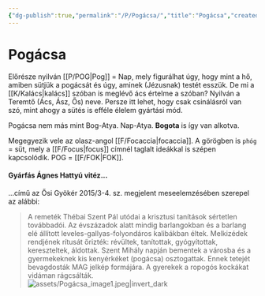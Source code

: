 ```yaml
---
{"dg-publish":true,"permalink":"/P/Pogácsa/","title":"Pogácsa","created":"2025-03-08T20:43","updated":"2025-03-08T20:44"}
---
```



# Pogácsa

Előrésze nyilván [[P/POG\|Pog]] = Nap, mely figurálhat úgy, hogy mint a hő, amiben sütjük a pogácsát és úgy, aminek (Jézusnak) testét esszük. De mi a [[K/Kalács\|kalács]] szóban is meglévő ács értelme a szóban? Nyilván a Teremtő (Ács, Ász, Ős) neve. Persze itt lehet, hogy csak csinálásról van szó, mint ahogy a sütés is efféle élelem gyártási mód.  

Pogácsa nem más mint Bog-Atya. Nap-Atya. **Bogota** is így van alkotva.  

Megegyezik vele az olasz-angol [[F/Focaccia\|focaccia]]. A görögben is `phóg` = süt, mely a [[F/Focus\|focus]] címnél taglalt ideákkal is szépen kapcsolódik. POG = [[F/FOK\|FOK]].  

#### Gyárfás Ágnes Hattyú vitéz...  

...című az Ősi Gyökér 2015/3-4. sz. megjelent meseelemzésében szerepel az alábbi:  
> A remeték Thébai Szent Pál utódai a krisztusi tanítások sértetlen továbbadói. Az évszázadok alatt mindig barlangokban és a barlang elé állított leveles-gallyas-folyondáros kalibákban éltek. Melkizédek rendjének rítusát őrizték: révültek, tanítottak, gyógyítottak, kereszteltek, áldottak. Szent Mihály napján bementek a városba és a gyermekeknek kis kenyérkéket (pogácsa) osztogattak. Ennek tetejét bevagdosták MAG jelkép formájára. A gyerekek a ropogós kockákat vidáman rágcsálták.  
> ![assets/Pogácsa_image1.jpeg|invert_dark](/img/user/P/assets/Pog%C3%A1csa_image1.jpeg)  